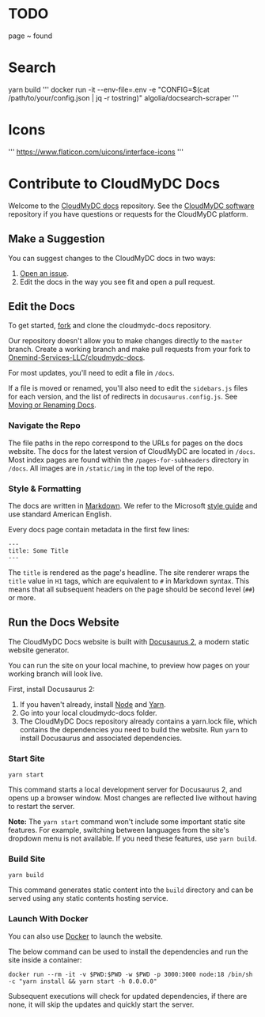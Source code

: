 # TODO

page ~ found

# Search

yarn build
'''
docker run -it --env-file=.env -e "CONFIG=$(cat /path/to/your/config.json | jq -r tostring)" algolia/docsearch-scraper
'''

# Icons

'''
https://www.flaticon.com/uicons/interface-icons
'''

# Contribute to CloudMyDC Docs

Welcome to the [CloudMyDC docs](https://docs.cloudmydc.com/) repository. See the
[CloudMyDC software](https://github.com/Onemind-Services-LLC/cloudmydc-docs) repository if you have questions or
requests for the CloudMyDC platform.

## Make a Suggestion

You can suggest changes to the CloudMyDC docs in two ways:

1. [Open an issue](https://github.com/Onemind-Services-LLC/cloudmydc-docs/issues/new/choose).
2. Edit the docs in the way you see fit and open a pull request.

## Edit the Docs

To get started, [fork](https://github.com/Onemind-Services-LLC/cloudmydc-docs/fork) and clone the cloudmydc-docs repository.

Our repository doesn't allow you to make changes directly to the `master` branch. Create a working branch and make pull
requests from your fork to [Onemind-Services-LLC/cloudmydc-docs](https://github.com/Onemind-Services-LLC/cloudmydc-docs).

For most updates, you'll need to edit a file in `/docs`.

If a file is moved or renamed, you'll also need to edit the `sidebars.js` files for each version, and the list of
redirects in `docusaurus.config.js`. See [Moving or Renaming Docs](./moving-or-renaming-docs.md).

### Navigate the Repo

The file paths in the repo correspond to the URLs for pages on the docs website. The docs for the latest version of
CloudMyDC are located in `/docs`. Most index pages are found within the `/pages-for-subheaders` directory in `/docs`.
All images are in `/static/img` in the top level of the repo.

### Style & Formatting

The docs are written in [Markdown](https://www.markdownguide.org/getting-started/). We refer to the Microsoft
[style guide](https://learn.microsoft.com/en-us/style-guide/welcome/) and use standard American English.

Every docs page contain metadata in the first few lines:

```
---
title: Some Title
---
```

The `title` is rendered as the page's headline. The site renderer wraps the `title` value in `H1` tags, which are
equivalent to `#` in Markdown syntax. This means that all subsequent headers on the page should be second level
(`##`) or more.

## Run the Docs Website

The CloudMyDC Docs website is built with [Docusaurus 2](https://docusaurus.io/), a modern static website generator.

You can run the site on your local machine, to preview how pages on your working branch will look live.

First, install Docusaurus 2:

1. If you haven't already, install [Node](https://nodejs.org/en/download/) and [Yarn](https://yarnpkg.com/getting-started/install).
2. Go into your local cloudmydc-docs folder.
3. The CloudMyDC Docs repository already contains a yarn.lock file, which contains the dependencies you need to build
   the website. Run `yarn` to install Docusaurus and associated dependencies.

### Start Site

```
yarn start
```

This command starts a local development server for Docusaurus 2, and opens up a browser window. Most changes are
reflected live without having to restart the server.

**Note:** The `yarn start` command won't include some important static site features. For example, switching between
languages from the site's dropdown menu is not available. If you need these features, use `yarn build`.

### Build Site

```
yarn build
```

This command generates static content into the `build` directory and can be served using any static contents hosting service.

### Launch With Docker

You can also use [Docker](https://www.docker.com/) to launch the website.

The below command can be used to install the dependencies and run the site inside a container:

```
docker run --rm -it -v $PWD:$PWD -w $PWD -p 3000:3000 node:18 /bin/sh -c "yarn install && yarn start -h 0.0.0.0"
```

Subsequent executions will check for updated dependencies, if there are none, it will skip the updates and quickly start the server.
